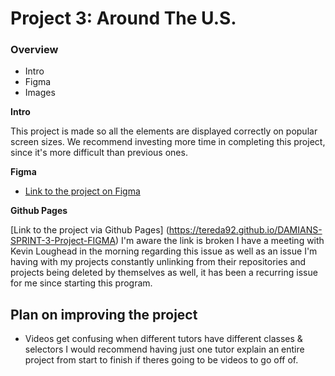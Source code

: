# Project 3: Around The U.S.

### Overview

- Intro
- Figma
- Images

**Intro**

This project is made so all the elements are displayed correctly on popular screen sizes. We recommend investing more time in completing this project, since it's more difficult than previous ones.

**Figma**

- [Link to the project on Figma](https://www.figma.com/file/ii4xxsJ0ghevUOcssTlHZv/Sprint-3%3A-Around-the-US?node-id=0%3A1)

**Github Pages**

[Link to the project via Github Pages] (https://tereda92.github.io/DAMIANS-SPRINT-3-Project-FIGMA) I'm aware the link is broken I have a meeting with Kevin Loughead in the morning regarding this issue as well as an issue I'm having with my projects constantly unlinking from their repositories and projects being deleted by themselves as well, it has been a recurring issue for me since starting this program.

## Plan on improving the project

- Videos get confusing when different tutors have different classes & selectors I would recommend having just one tutor explain an entire project from start to finish if theres going to be videos to go off of.
